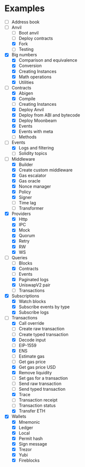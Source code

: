 # Examples
- [ ] Address book
- [ ] Anvil
    - [ ] Boot anvil
    - [ ] Deploy contracts
    - [x] Fork
    - [ ] Testing
- [x] Big numbers
    - [x] Comparison and equivalence
    - [x] Conversion
    - [x] Creating Instances
    - [x] Math operations
    - [x] Utilities
- [ ] Contracts
    - [x] Abigen
    - [x] Compile
    - [ ] Creating Instances
    - [x] Deploy Anvil
    - [x] Deploy from ABI and bytecode
    - [x] Deploy Moonbeam
    - [x] Events
    - [x] Events with meta
    - [ ] Methods
- [ ] Events
  - [x] Logs and filtering
  - [ ] Solidity topics
- [ ] Middleware
  - [x] Builder
  - [x] Create custom middleware
  - [x] Gas escalator
  - [x] Gas oracle
  - [x] Nonce manager
  - [x] Policy
  - [x] Signer
  - [ ] Time lag
  - [ ] Transformer
- [x] Providers
  - [x] Http
  - [x] IPC
  - [x] Mock 
  - [x] Quorum
  - [x] Retry
  - [x] RW
  - [x] WS
- [ ] Queries
  - [ ] Blocks
  - [x] Contracts
  - [ ] Events
  - [x] Paginated logs
  - [x] UniswapV2 pair
  - [ ] Transactions
- [x] Subscriptions
  - [x] Watch blocks
  - [x] Subscribe events by type
  - [x] Subscribe logs
- [ ] Transactions
  - [x] Call override
  - [ ] Create raw transaction
  - [ ] Create typed transaction
  - [x] Decode input
  - [ ] EIP-1559
  - [x] ENS
  - [ ] Estimate gas
  - [ ] Get gas price
  - [x] Get gas price USD
  - [x] Remove liquidity
  - [ ] Set gas for a transaction
  - [ ] Send raw transaction
  - [ ] Send typed transaction
  - [x] Trace
  - [ ] Transaction receipt
  - [ ] Transaction status
  - [x] Transfer ETH
- [x] Wallets
  - [x] Mnemonic
  - [x] Ledger
  - [x] Local
  - [x] Permit hash
  - [x] Sign message
  - [x] Trezor
  - [x] Yubi
  - [x] Fireblocks

